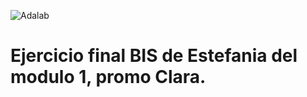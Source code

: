 ![Adalab](https://beta.adalab.es/resources/images/adalab-logo-155x61-bg-white.png)

# Ejercicio final BIS de Estefania del modulo 1, promo Clara.

